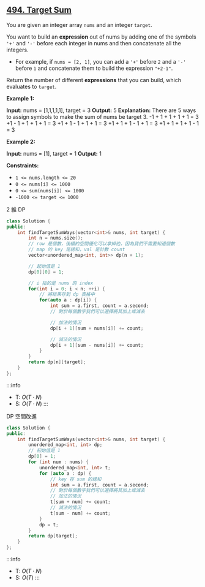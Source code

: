 ## [494\. Target Sum](https://leetcode.com/problems/target-sum/)

You are given an integer array `nums` and an integer `target`.

You want to build an **expression** out of nums by adding one of the symbols `'+'` and `'-'` before each integer in nums and then concatenate all the integers.

- For example, if `nums = [2, 1]`, you can add a `'+'` before `2` and a `'-'` before `1` and concatenate them to build the expression `"+2-1"`.

Return the number of different **expressions** that you can build, which evaluates to `target`.

**Example 1:**

**Input:** nums = \[1,1,1,1,1\], target = 3
**Output:** 5
**Explanation:** There are 5 ways to assign symbols to make the sum of nums be target 3.
-1 + 1 + 1 + 1 + 1 = 3
+1 - 1 + 1 + 1 + 1 = 3
+1 + 1 - 1 + 1 + 1 = 3
+1 + 1 + 1 - 1 + 1 = 3
+1 + 1 + 1 + 1 - 1 = 3

**Example 2:**

**Input:** nums = \[1\], target = 1
**Output:** 1

**Constraints:**

- `1 <= nums.length <= 20`
- `0 <= nums[i] <= 1000`
- `0 <= sum(nums[i]) <= 1000`
- `-1000 <= target <= 1000`

2 維 DP

```cpp
class Solution {
public:
    int findTargetSumWays(vector<int>& nums, int target) {
        int n = nums.size();
        // row 是個數，後續的空間優化可以拿掉他，因為我們不需要知道個數
        // map 的 key 是總和，val 是計數 count
        vector<unordered_map<int, int>> dp(n + 1);

        // 起始值是 1
        dp[0][0] = 1;

        // i 指的是 nums 的 index
        for(int i = 0; i < n; ++i) {
            // 將結果存到 dp 表格中
            for(auto a : dp[i]) {
                int sum = a.first, count = a.second;
                // 對於每個數字我們可以選擇將其加上或減去

                // 加法的情況
                dp[i + 1][sum + nums[i]] += count;

                // 減法的情況
                dp[i + 1][sum - nums[i]] += count;
            }
        }
        return dp[n][target];
    }
};
```

:::info
- T: $O(T \cdot N)$
- S: $O(T \cdot N)$
:::

DP 空間改進

```cpp
class Solution {
public:
    int findTargetSumWays(vector<int>& nums, int target) {
        unordered_map<int, int> dp;
        // 初始值是 1
        dp[0] = 1;
        for (int num : nums) {
            unordered_map<int, int> t;
            for (auto a : dp) {
                // key 存 sum 的總和
                int sum = a.first, count = a.second;
                // 對於每個數字我們可以選擇將其加上或減去
                // 加法的情況
                t[sum + num] += count;
                // 減法的情況
                t[sum - num] += count;
            }
            dp = t;
        }
        return dp[target];
    }
};
```

:::info
- T: $O(T \cdot N)$
- S: $O(T)$
:::
